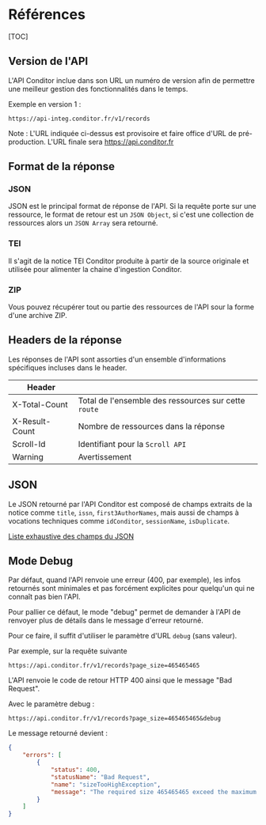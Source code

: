 # Références

[TOC]

## Version de l'API

L'API Conditor inclue dans son URL un numéro de version afin de permettre une meilleur gestion des fonctionnalités dans le temps.

Exemple en version 1 :

```Url
https://api-integ.conditor.fr/v1/records
```

Note : L'URL indiquée ci-dessus est provisoire et faire office d'URL de pré-production. L'URL finale sera https://api.conditor.fr


## Format de la réponse

### JSON

JSON est le principal format de réponse de l'API. Si la requête porte sur une ressource, le format de retour est un `JSON Object`, si c'est une collection de ressources alors un `JSON Array` sera retourné.

### TEI

Il s'agit de la notice TEI Conditor produite à partir de la source originale et utilisée pour alimenter la chaine d'ingestion Conditor.

### ZIP

Vous pouvez récupérer tout ou partie des ressources de l'API sour la forme d'une archive ZIP.



## Headers de la réponse

Les réponses de l'API sont assorties d'un ensemble d'informations spécifiques incluses dans le header.

|Header|  |
| ------------- | :---- |
| X-Total-Count | Total de l'ensemble des ressources sur cette `route` |
| X-Result-Count | Nombre de ressources dans la réponse |
| Scroll-Id | Identifiant pour la `Scroll API` |
| Warning | Avertissement |



## JSON

Le JSON retourné par l'API Conditor est composé de champs extraits de la notice comme `title`, `issn`,  `first3AuthorNames`, mais aussi de champs à vocations techniques comme `idConditor`, `sessionName`, `isDuplicate`.

[Liste exhaustive des champs du JSON](https://github.com/conditor-project/api/blob/master/doc/recordFields.md)



## Mode Debug

Par défaut, quand l'API renvoie une erreur (400, par exemple), les infos retournés sont minimales et pas forcément explicites pour quelqu'un qui ne connaît pas bien l'API. 

Pour pallier ce défaut, le mode "debug" permet de demander à l'API de renvoyer plus de détails dans le message d'erreur retourné.

Pour ce faire, il suffit d'utiliser le paramètre d'URL `debug` (sans valeur).

Par exemple, sur la requête suivante

`https://api.conditor.fr/v1/records?page_size=465465465`

L'API renvoie le code de retour HTTP 400 ainsi que le message "Bad Request".

Avec le paramètre debug :

`https://api.conditor.fr/v1/records?page_size=465465465&debug`

Le message retourné devient :

```json
{
    "errors": [
        {
            "status": 400,
            "statusName": "Bad Request",
            "name": "sizeTooHighException",
            "message": "The required size 465465465 exceed the maximum  1000"
        }
    ]
}
```
